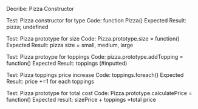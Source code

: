 Decribe: Pizza Constructor

Test: Pizza constructor for type
Code: function Pizza()
Expected Result: pizza; undefined

Test: Pizza prototype for size
Code: Pizza.prototype.size = function()
Expected Result: pizza size = small, medium, large

Test: Pizza protoype for toppings
Code: pizza.prototype.addTopping = function()
Expected Result: toppings (#inputted)

Test: Pizza toppings price increase
Code: toppings.foreach()
Expected Result: price +=1 for each toppings

Test: Pizza prototype for total cost
Code: Pizza.prototype.calculatePrice = function()
Expected result: sizePrice + toppings =total price


<!-- Describe: Order Constructor (used if we have multiple pizzas to order, but not there yet)

Test: Constructor for Pizza Order
Code: function PizzaOrder()
Expected Result: order; undefined

Test: ID to pizza order
Code: assignID()
Expected Result: order[1] -->
